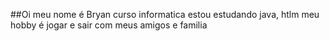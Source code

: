 ##Oi meu nome é Bryan
curso informatica 
estou estudando java, htlm
meu hobby é jogar e sair com meus amigos e familia 
